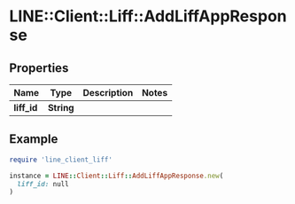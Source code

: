 # LINE::Client::Liff::AddLiffAppResponse

## Properties

| Name | Type | Description | Notes |
| ---- | ---- | ----------- | ----- |
| **liff_id** | **String** |  |  |

## Example

```ruby
require 'line_client_liff'

instance = LINE::Client::Liff::AddLiffAppResponse.new(
  liff_id: null
)
```

